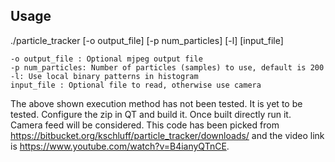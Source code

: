 Usage
-----

./particle_tracker [-o output_file] [-p num_particles] [-l] [input_file]

	-o output_file : Optional mjpeg output file
	-p num_particles: Number of particles (samples) to use, default is 200
	-l: Use local binary patterns in histogram
	input_file : Optional file to read, otherwise use camera

The above shown execution method has not been tested. It is yet to be tested. Configure the zip in QT and build it. Once built 
directly run it. Camera feed will be considered. This code has been picked from 
https://bitbucket.org/kschluff/particle_tracker/downloads/ and the video link is https://www.youtube.com/watch?v=B4ianyQTnCE.
